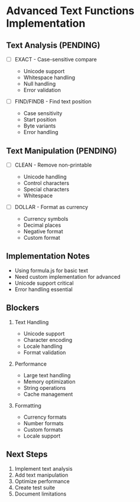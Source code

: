 # Advanced Text Functions Implementation

## Text Analysis (PENDING)
- [ ] EXACT - Case-sensitive compare
  - Unicode support
  - Whitespace handling
  - Null handling
  - Error validation

- [ ] FIND/FINDB - Find text position
  - Case sensitivity
  - Start position
  - Byte variants
  - Error handling

## Text Manipulation (PENDING)
- [ ] CLEAN - Remove non-printable
  - Unicode handling
  - Control characters
  - Special characters
  - Whitespace

- [ ] DOLLAR - Format as currency
  - Currency symbols
  - Decimal places
  - Negative format
  - Custom format

## Implementation Notes
- Using formula.js for basic text
- Need custom implementation for advanced
- Unicode support critical
- Error handling essential

## Blockers
1. Text Handling
   - Unicode support
   - Character encoding
   - Locale handling
   - Format validation

2. Performance
   - Large text handling
   - Memory optimization
   - String operations
   - Cache management

3. Formatting
   - Currency formats
   - Number formats
   - Custom formats
   - Locale support

## Next Steps
1. Implement text analysis
2. Add text manipulation
3. Optimize performance
4. Create test suite
5. Document limitations